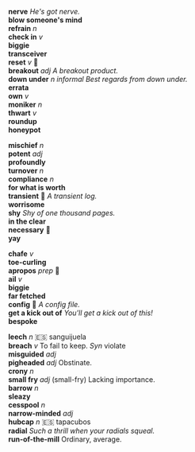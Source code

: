 __nerve__ _He's got nerve._  
__blow someone's mind__  
__refrain__ _n_  
__check in__ _v_  
__biggie__  
__transceiver__  
__reset__ _v_ :mega:  
__breakout__ _adj_ _A breakout product._  
__down under__ _n_ _informal_ _Best regards from down under._  
__errata__  
__own__ _v_  
__moniker__ _n_  
__thwart__ _v_  
__roundup__  
__honeypot__  

__mischief__ _n_  
__potent__ _adj_  
__profoundly__  
__turnover__ _n_  
__compliance__ _n_  
__for what is worth__  
__transient__ :mega: _A transient log._  
__worrisome__  
__shy__ _Shy of one thousand pages._  
__in the clear__  
__necessary__ :mega:  
__yay__  

__chafe__ _v_  
__toe-curling__  
__apropos__ _prep_ :mega:  
__ail__ _v_  
__biggie__  
__far fetched__  
__config__ :mega: _A config file._  
__get a kick out of__ _You'll get a kick out of this!_  
__bespoke__  

__leech__ _n_ :es: sanguijuela  
__breach__ _v_ To fail to keep. _Syn_ violate  
__misguided__ _adj_  
__pigheaded__ _adj_ Obstinate.  
__crony__ _n_  
__small fry__ _adj_ (small-fry) Lacking importance.  
__barrow__ _n_  
__sleazy__  
__cesspool__ _n_  
__narrow-minded__ _adj_  
__hubcap__ _n_ :es: tapacubos  
__radial__ _Such a thrill when your radials squeal._  
__run-of-the-mill__ Ordinary, average.  
